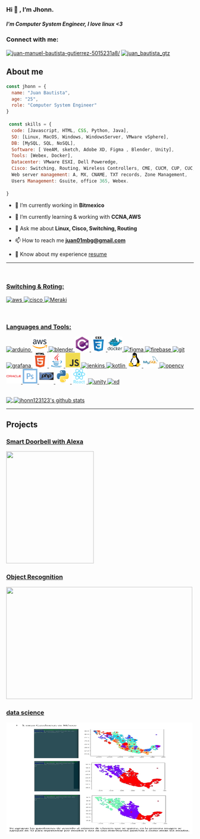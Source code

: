 ### Hi 👋 , I’m Jhonn.
<h5 >I'm Computer System Engineer, I love linux <3</h5>
<h3 align="left">Connect with me:</h3>
<p align="left">
<a href="https://linkedin.com/in/juan-manuel-bautista-gutierrez-5015231a8/" target="blank"><img align="center" src="https://raw.githubusercontent.com/rahuldkjain/github-profile-readme-generator/master/src/images/icons/Social/linked-in-alt.svg" alt="juan-manuel-bautista-gutierrez-5015231a8/" height="30" width="40" /></a>
<a href="https://instagram.com/juan_bautista_gtz" target="blank"><img align="center" src="https://raw.githubusercontent.com/rahuldkjain/github-profile-readme-generator/master/src/images/icons/Social/instagram.svg" alt="juan_bautista_gtz" height="30" width="40" /></a>
</p>

## About me

```js
const jhonn = {
  name: "Juan Bautista",
  age: "25",
  role: "Computer System Engineer"
}
  
 const skills = { 
  code: [Javascript, HTML, CSS, Python, Java],
  SO: [Linux, MacOS, Windows, WindowsServer, VMware vSphere],
  DB: [MySQL, SQL, NoSQL],
  Software: [ VeeAM, sketch, Adobe XD, Figma , Blender, Unity],
  Tools: [Webex, Docker],
  Datacenter: VMware ESXI, Dell Poweredge,
  Cisco: Switching, Routing, Wireless Controllers, CME, CUCM, CUP, CUC, Cisco Meraki,
  Web server management: A, MX, CNAME, TXT records, Zone Management,
  Users Management: Gsuite, office 365, Webex.
  
}
```

- 🔭 I’m currently working in **Bitmexico**

- 🌱 I’m currently learning & working with **CCNA,AWS**

- 💬 Ask me about **Linux, Cisco, Switching, Routing**

- 📫 How to reach me **juan01mbg@gmail.com**

- 📄 Know about my experience <a href="https://drive.google.com/file/d/1MDKk_LsiEYvC-NJVa2EjXVP-nmpNyrBR/view?usp=sharing" target="_blank">resume
  
<hr>
<br>

<h3 align="left">Switching & Roting:</h3>
<p align="left">
  <a href="https://aws.amazon.com" target="_blank"> <img src="https://assets.cloud.im/prod/ux1/images/logos/aws/aws-2x.png" alt="aws" width="40" height="40"/>
  <a href="https://bitmexico.com.mx" target="_blank"> <img src="https://images.ctfassets.net/3ouphkrynjol/VsCs2ZZJQcOqwIymQagua/fb676fe8c8cf8b541465df080e167196/cisco.com.png" alt="cisco" width="40" height="40"/>
  <a href="https://bitmexico.com.mx" target="_blank"> <img src="https://img1.freepng.es/20181120/jjt/kisspng-cisco-meraki-logo-cisco-systems-font-computer-icon-5bf3f224ec34e6.8550809415427138929675.jpg" alt="Meraki" width="40" height="40"/>
</p>
<br>
<h3 align="left">Languages and Tools:</h3>
<p align="left"> <a href="https://www.arduino.cc/" target="_blank"> <img src="https://cdn.worldvectorlogo.com/logos/arduino-1.svg" alt="arduino" width="40" height="40"/> </a> <a href="https://aws.amazon.com" target="_blank"> <img src="https://raw.githubusercontent.com/devicons/devicon/master/icons/amazonwebservices/amazonwebservices-original-wordmark.svg" alt="aws" width="40" height="40"/> </a> <a href="https://www.blender.org/" target="_blank"> <img src="https://download.blender.org/branding/community/blender_community_badge_white.svg" alt="blender" width="40" height="40"/> </a> <a href="https://www.w3schools.com/cs/" target="_blank"> <img src="https://raw.githubusercontent.com/devicons/devicon/master/icons/csharp/csharp-original.svg" alt="csharp" width="40" height="40"/> </a> <a href="https://www.w3schools.com/css/" target="_blank"> <img src="https://raw.githubusercontent.com/devicons/devicon/master/icons/css3/css3-original-wordmark.svg" alt="css3" width="40" height="40"/> </a> <a href="https://www.docker.com/" target="_blank"> <img src="https://raw.githubusercontent.com/devicons/devicon/master/icons/docker/docker-original-wordmark.svg" alt="docker" width="40" height="40"/> </a> <a href="https://www.figma.com/" target="_blank"> <img src="https://www.vectorlogo.zone/logos/figma/figma-icon.svg" alt="figma" width="40" height="40"/> </a> <a href="https://firebase.google.com/" target="_blank"> <img src="https://www.vectorlogo.zone/logos/firebase/firebase-icon.svg" alt="firebase" width="40" height="40"/> </a> <a href="https://git-scm.com/" target="_blank"> <img src="https://www.vectorlogo.zone/logos/git-scm/git-scm-icon.svg" alt="git" width="40" height="40"/> </a> <a href="https://grafana.com" target="_blank"> <img src="https://www.vectorlogo.zone/logos/grafana/grafana-icon.svg" alt="grafana" width="40" height="40"/> </a> <a href="https://www.w3.org/html/" target="_blank"> <img src="https://raw.githubusercontent.com/devicons/devicon/master/icons/html5/html5-original-wordmark.svg" alt="html5" width="40" height="40"/> </a> <a href="https://www.java.com" target="_blank"> <img src="https://raw.githubusercontent.com/devicons/devicon/master/icons/java/java-original.svg" alt="java" width="40" height="40"/> </a> <a href="https://developer.mozilla.org/en-US/docs/Web/JavaScript" target="_blank"> <img src="https://raw.githubusercontent.com/devicons/devicon/master/icons/javascript/javascript-original.svg" alt="javascript" width="40" height="40"/> </a> <a href="https://www.jenkins.io" target="_blank"> <img src="https://www.vectorlogo.zone/logos/jenkins/jenkins-icon.svg" alt="jenkins" width="40" height="40"/> </a> <a href="https://kotlinlang.org" target="_blank"> <img src="https://www.vectorlogo.zone/logos/kotlinlang/kotlinlang-icon.svg" alt="kotlin" width="40" height="40"/> </a> <a href="https://www.linux.org/" target="_blank"> <img src="https://raw.githubusercontent.com/devicons/devicon/master/icons/linux/linux-original.svg" alt="linux" width="40" height="40"/> </a> <a href="https://www.mysql.com/" target="_blank"> <img src="https://raw.githubusercontent.com/devicons/devicon/master/icons/mysql/mysql-original-wordmark.svg" alt="mysql" width="40" height="40"/> </a> <a href="https://opencv.org/" target="_blank"> <img src="https://www.vectorlogo.zone/logos/opencv/opencv-icon.svg" alt="opencv" width="40" height="40"/> </a> <a href="https://www.oracle.com/" target="_blank"> <img src="https://raw.githubusercontent.com/devicons/devicon/master/icons/oracle/oracle-original.svg" alt="oracle" width="40" height="40"/> </a> <a href="https://www.photoshop.com/en" target="_blank"> <img src="https://raw.githubusercontent.com/devicons/devicon/master/icons/photoshop/photoshop-line.svg" alt="photoshop" width="40" height="40"/> </a> <a href="https://www.php.net" target="_blank"> <img src="https://raw.githubusercontent.com/devicons/devicon/master/icons/php/php-original.svg" alt="php" width="40" height="40"/> </a> <a href="https://www.python.org" target="_blank"> <img src="https://raw.githubusercontent.com/devicons/devicon/master/icons/python/python-original.svg" alt="python" width="40" height="40"/> </a> <a href="https://reactjs.org/" target="_blank"> <img src="https://raw.githubusercontent.com/devicons/devicon/master/icons/react/react-original-wordmark.svg" alt="react" width="40" height="40"/> </a> <a href="https://unity.com/" target="_blank"> <img src="https://www.vectorlogo.zone/logos/unity3d/unity3d-icon.svg" alt="unity" width="40" height="40"/> </a> <a href="https://www.adobe.com/products/xd.html" target="_blank"> <img src="https://cdn.worldvectorlogo.com/logos/adobe-xd.svg" alt="xd" width="40" height="40"/> </a> </p>
  
  
<br>
<a href="https://github.com/jhonn123123/github-readme-stats">
  <!-- Change the `github-readme-stats.anuraghazra1.vercel.app` to `github-readme-stats.vercel.app`  -->
  <img align="center" src="https://github-readme-stats.vercel.app/api/top-langs/?username=jhonn123123&layout=compact&theme=material-palenight" />
</a>

<a href="https://github.com/jhonn123123/github-readme-stats">
  <img align="center" src="https://github-readme-stats.vercel.app/api?username=jhonn123123&show_icons=true&include_all_commits=true&theme=material-palenight" alt="jhonn123123's github stats" />
</a>
<hr>
  
## Projects

<div class="container">
  <div class="row">
    <div class="col-sm">
      <h3><a href="https://github.com/jhonn123123/Smart-doorbell-nodemcu-esp8266-Alexa">Smart Doorbell with Alexa</a></h3>
     <img src="https://github.com/jhonn123123/Smart-doorbell-nodemcu-esp8266-Alexa/blob/master/img/gif.gif" width="235" height="300" >
    </div>
  </div>
  
  <div class="row">
    <div class="col-sm">
      <h3><a href="https://github.com/jhonn123123/Reconocimiento-de-objetos-geometricos-en-Python">Object Recognition</a></h3>
     <img src="https://github.com/jhonn123123/Reconocimiento-de-objetos-geometricos-en-Python/blob/master/gif.gif" width="500" height="300" >
    </div>
    
   <div class="row">
    <div class="col-sm">
      <h3><a href="https://github.com/jhonn123123/Data_science">data science</a></h3>
     <img src="https://raw.githubusercontent.com/jhonn123123/Data_science/master/Machine-Learning_Clustering/img/img2.png" width="500" height="300" >
    </div>
    

  </div>
</div>  
